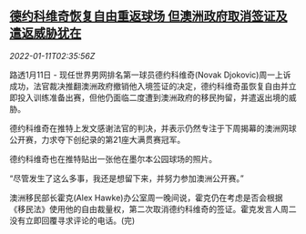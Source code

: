 <!--1641870063000-->
[德约科维奇恢复自由重返球场 但澳洲政府取消签证及遣返威胁犹在](https://cn.reuters.com/article/djokovic-0111-ruling-tues-idCNKBS2JL076)
------

<div><i>2022-01-11T02:35:56Z</i></div><p>路透1月11日 - 现任世界男网排名第一球员德约科维奇(Novak Djokovic)周一上诉成功，法官裁决推翻澳洲政府撤销他入境签证的决定，德约科维奇虽恢复自由并立即投入训练准备出赛，但他仍面临二度遭到澳洲政府的移民拘留，并遣返出境的威胁。</p><p>德约科维奇在推特上发文感谢法官的判决，并表示仍然专注于下周揭幕的澳洲网球公开赛，力求夺下创纪录的第21座大满贯赛冠军。</p><p>德约科维奇也在推特贴出一张他在墨尔本公园球场的照片。</p><p>“尽管发生了这么多事，我还是想留下来，并努力参加澳洲公开赛。”</p><p>澳洲移民部长霍克(Alex Hawke)办公室周一晚间说，霍克仍在考虑是否会根据《移民法》使用他的自由裁量权，第二次取消德约科维奇的签证。霍克发言人周二没有立即回覆寻求评论的电话。(完)</p>
